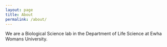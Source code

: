 ```yaml
---
layout: page
title: About
permalink: /about/
---
```


We are a Biological Science lab in the Department of Life Science at Ewha Womans University.
